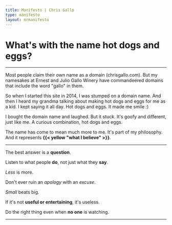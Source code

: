 ```yaml
--- 
title: Manifesto | Chris Gallo
type: manifesto
layout: mrmanifesto 
---
```


What's with the name hot dogs and eggs?
=======================================

* * * * *

Most people claim their own name as a domain (chrisgallo.com). But my
namesakes at Ernest and Julio Gallo Winery have commandeered domains
that include the word "gallo" in them.

So when I started this site in 2014, I was stumped on a domain name. And
then I heard my grandma talking about making hot dogs and eggs for me as
a kid. I kept saying it all day. Hot dogs and eggs. It made me smile :)

I bought the domain name and laughed. But it stuck. It's goofy and
different, just like me. A curious combination, hot dogs and eggs.

The name has come to mean much more to me. It's part of my philosophy. And it represents **{{< yellow "what I believe" >}}**.

* * * * 

The best answer is a **question**.

Listen to what people **do**, not just what they **say**.

*Less* is more.

Don't ever ruin an *apology* with an *excuse*.

*Small* beats big.

If it's not **useful or entertaining**, it's useless.

Do the right thing even when **no one** is watching.

* * * * 

